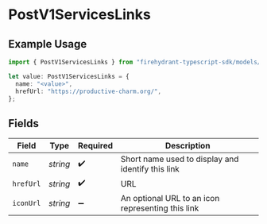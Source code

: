 # PostV1ServicesLinks

## Example Usage

```typescript
import { PostV1ServicesLinks } from "firehydrant-typescript-sdk/models/components";

let value: PostV1ServicesLinks = {
  name: "<value>",
  hrefUrl: "https://productive-charm.org/",
};
```

## Fields

| Field                                             | Type                                              | Required                                          | Description                                       |
| ------------------------------------------------- | ------------------------------------------------- | ------------------------------------------------- | ------------------------------------------------- |
| `name`                                            | *string*                                          | :heavy_check_mark:                                | Short name used to display and identify this link |
| `hrefUrl`                                         | *string*                                          | :heavy_check_mark:                                | URL                                               |
| `iconUrl`                                         | *string*                                          | :heavy_minus_sign:                                | An optional URL to an icon representing this link |